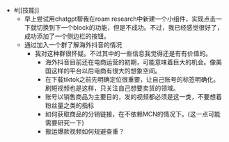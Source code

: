 - #[[技能]]
    - 早上尝试用chatgpt帮我在roam research中新建一个小组件，实现点击一下就切换到下一个block的功能，但是不成功。不过，我已经感觉很好了，成功添加了一个侧边栏的按钮。
    - 通过加入一个群了解海外抖音的情况
        - 我对这种群很怀疑。不过其中的一些信息我觉得还是有有价值的。
            - 海外抖音目前还在电商运营的初期，可能意味着巨大的机会。像美国这样的平台以后电商有很大的想象空间。
            - 在下载tiktok之前先明确定位很重要，让自己账号的标签明确化。刷短视频也是这样，只关注自己想要卖货的领域。
            - 账号以销售商品为主要目的，发的视频都必须是这一类，不要想着粉丝量之类的指标
            - 如何获取商品的分销链接，在不依赖MCN的情况下。(这一点可能需要研究一下)
            - 搬运爆款视频如何规避查重？
